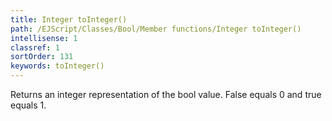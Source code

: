 ```yaml
---
title: Integer toInteger()
path: /EJScript/Classes/Bool/Member functions/Integer toInteger()
intellisense: 1
classref: 1
sortOrder: 131
keywords: toInteger()
---
```



Returns an integer representation of the bool value. False equals 0 and true equals 1.


